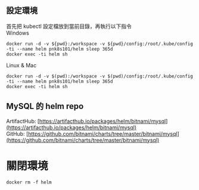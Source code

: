 ## 設定環境
首先把 kubectl 設定檔放到當前目錄，再執行以下指令  
Windows
```
docker run -d -v ${pwd}:/workspace -v ${pwd}/config:/root/.kube/config -ti --name helm pnk8s101/helm sleep 365d
docker exec -ti helm sh
```

Linux & Mac
```
docker run -d -v $(pwd):/workspace -v $(pwd)/config:/root/.kube/config -ti --name helm pnk8s101/helm sleep 365d
docker exec -ti helm sh
```

## MySQL 的 helm repo
ArtifactHub: [https://artifacthub.io/packages/helm/bitnami/mysql](https://artifacthub.io/packages/helm/bitnami/mysql)  
GitHub: [https://github.com/bitnami/charts/tree/master/bitnami/mysql](https://github.com/bitnami/charts/tree/master/bitnami/mysql)


# 關閉環境
```
docker rm -f helm
```